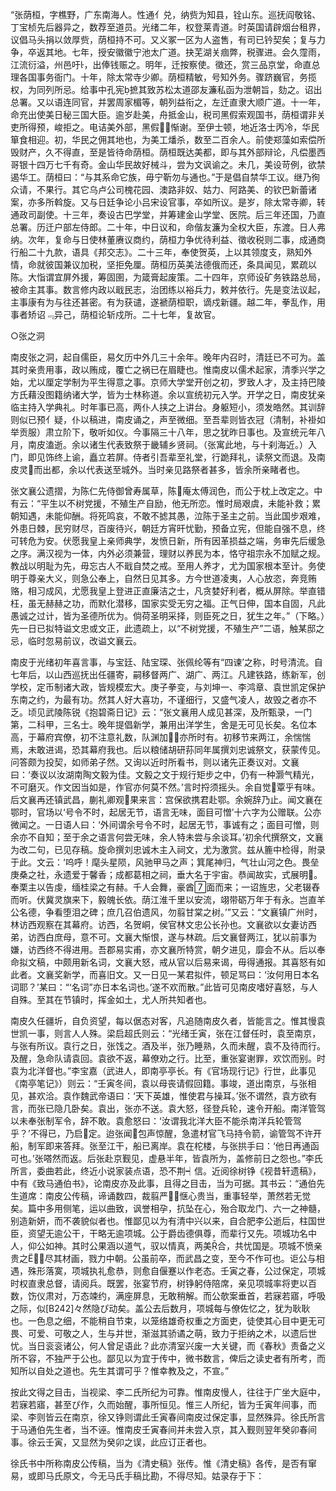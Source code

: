 <!-- { "loadSidebar": true } -->
“张荫桓，字樵野，广东南海人。性通亻兑，纳赀为知县，铨山东。巡抚阎敬铭、丁宝桢先后器异之，数荐至道员。光绪二年，权登莱青道。时英国请辟烟台租界，议倡马头捐以敛厚赀，荫桓持不可。又义冢一区为人盗售，有司已钤契矣；复与力争，卒返其地。七年，授安徽徽宁池太广道。抉芜湖关痼弊，税骤进。会久霪雨，江流衍溢，州邑吁，出俸钱赈之。明年，迁按察使。徵还，赏三品京堂，命直总理各国事务衙门。十年，除太常寺少卿。荫桓精敏，号知外务。骤跻巍官，务揽权，为同列所忌。给事中孔宪摭其致苏松太道邵友濂私函为泄朝旨，劾之。诏出总署。又以语连同官，并罢周家楣等，朝列益衔之，左迁直隶大顺广道。十一年，命充出使美日秘三国大臣。逾岁赴美，舟抵金山，税司黑假索观国书，荫桓谓非关吏所得预，峻拒之。电诘美外部，黑假惭谢。至伊士顿，地近洛士丙冷，华民箪食相迎。初，华民之佣其地也，为美工燔杀，数至二百余人。前使郑藻如索偿所毁财产，久不得直，至是皆待命荫桓。荫桓既达美都，即与其外部辩论，凡偿墨西哥银十四万七千有奇。金山华民故好械斗，尝为文讽谕之。未几，美设苛例，欲禁遏华工。荫桓曰：“与其系命它族，毋宁靳勿与通也。”于是倡自禁华工议。继乃徇众请，不果行。其它乌卢公司槐花园、澳路非奴、姑力、阿路美、的钦巴新蕾诸案，亦多所斡旋。又与日廷争论小吕宋设官事，卒如所议。是岁，除太常寺卿，转通政司副使。十三年，奏设古巴学堂，并筹建金山学堂、医院。后三年还国，乃直总署。历迁户部左侍郎。二十年，中日议和，命偕友濂为全权大臣，东渡。日人弗纳。次年，复命与日使林董赓议商约，荫桓力争优待利益、徵收税则二事，成通商行船二十九款，语具《邦交志》。二十三年，奉使贺英，上以其领度支，熟知外情，命就彼国兼议加税，坚拒免厘。荫桓历英美法德俄而还，条具闻见，累疏以陈。大恉谓宜屏外援，筹固圉，为箴膏起废策。二十四年，京师设矿务铁路总局，被命主其事。数言修内政以戢民志，治团练以裕兵力，敕并依行。先是变法议起，主事康有为与往还甚密。有为获谴，遂褫荫桓职，谪戍新疆。越二年，拳乱作，用事者矫诏﹃异己，荫桓论斩戍所。二十七年，复故官。



○张之洞

南皮张之洞，起自儒臣，易攵历中外几三十余年。晚年内召时，清廷已不可为。盖其时亲贵用事，政以贿成，覆亡之祸已在眉睫也。惟南皮以儒术起家，清季兴学之始，尤以厘定学制为平生得意之事。京师大学堂开创之初，罗致人才，及主持巴陵方氏藉没图籍纳诸大学，皆为士林称道。余以宣统初元入学。开学之日，南皮犹亲临主持入学典礼。时年事已高，两仆人挟之上讲台。身躯短小，须发皓然。其训辞则似已预亻疑，仆以稿进，南皮诵之，声至微细。至吾辈则皆衣冠（清制，补褂如举贡服）肃立阶下，敬听如仪。今事隔三十八年，思之犹昨日事也。及宣统元年八月，南皮溘逝。余以诸生代表致祭于畿辅乡贤祠。（张寓此地，与十刹海近。）入门，即见饰终上谕，矗立若屏。侍者引吾辈至礼堂，行跪拜礼，读祭文而退。及南皮灵而出都，余以代表送至城外。当时亲见路祭者甚多，皆余所亲睹者也。

张文襄公遗摺，为陈仁先侍御曾寿属草，陈庵太傅润色，而公于枕上改定之。中有云：“平生以不树党援，不殖生产自励，他无所恋。惟时局艰虞，未能补救；累朝知遇，未能仰酬。将死鸣哀，不敢不摅其愚，泣陈于圣主之前。当此国步艰难，外患日棘，民穷财尽，百废待兴，朝廷方宵旰忧勤，预备立宪，但能自强不息，终可转危为安。伏愿我皇上亲师典学，发愤日新，所有因革损益之端，务审先后缓急之序。满汉视为一体，内外必须兼营，理财以养民为本，恪守祖宗永不加赋之规。教战以明耻为先，毋忘古人不戢自焚之戒。至用人养才，尤为国家根本至计。务使明于尊亲大义，则急公奉上，自然日见其多。方今世道凌夷，人心放恣，奔竞贿赂，相习成风，尤愿我皇上登进正直廉洁之士，凡贪婪好利者，概从屏除。举直错枉，虽无赫赫之功，而默化潜移，国家实受无穷之福。正气日伸，国本自固，凡此愚诚之过计，皆为圣德所优为。倘荷圣明采择，则臣死之日，犹生之年。”（下略。）先一日已拟特谥文忠或文正，此遗疏上，以“不树党援，不殖生产”二语，触某邸之忌，临时忽易前议，改谥文襄云。

南皮于光绪初年喜言事，与宝廷、陆宝琛、张佩纶等有“四谏’之称，时号清流。自七年后，以山西巡抚出任疆寄，嗣移督两广、湖广、两江。凡建铁路，练新军，创学校，定币制诸大政，皆规模宏大。庚子拳变，与刘坤一、李鸿章、袁世凯定保护东南之约，为最有功。然其人好大喜功，不谨细行，又盛气凌人，故毁之者亦不乏。顷见武陵陈锐《抱碧斋日记》云：“张文襄用人成见甚深，及所甄录，一门第，二科甲，三名士。晚年提倡新学，兼用出洋学生，舍是无可见长矣。名位本高，于幕府宾僚，初不注意礼数，队渊加，亦所时有。初移节来两江，余惴惴焉，未敢进谒，恐其幕府我也。后以粮储胡研荪同年属撰刘忠诚祭文，获蒙传见。问答颇为投契，如师弟子然。又询以近时所看书，则以诸先正奏议对。文襄曰：‘奏议以汝湖南陶文毅为佳。文毅之文于规行矩步之中，仍有一种灏气精光，不可磨灭。作文因当如是，作官亦何莫不然。’言时捋须摇头。余自觉覃乎有味。后文襄再还镇武昌，蒯礼卿观果来言：宫保欲携君赴鄂。余婉辞乃止。闻文襄在鄂时，官场以‘号令不时，起居无节，语言无味，面目可憎’十六字为公赠联。公亦微闻之。一日语人曰：‘外间谓余号令不时，起居无节，事诚有之；面目可憎，则余亦不自知；至于余之语言何尝无味，余人特未尝与余谈耳。’初余代撰祭文，文襄为改二句，已见存稿。旋命撰刘忠诚木主入祠文，尤为激赏。兹从簏中检得，附录于此。文云：‘呜呼！麾头星陨，风驰甲马之声；箕尾神归，气壮山河之色。畏垒庚桑之社，永遗爱于馨香；成都葛相之祠，垂大名于宇宙。恭闻故实，式展明。奉栗主以告虔，缅桂梁之有赫。千人会舞，豪酋面而来；一诏旌忠，父老辍舂而听。伏冀灵旗来下，毅魄长依。荫江淮千里以安流，翊带砺万年于有永。岂直羊公名德，争看堕泪之碑；庶几召伯遗风，勿翦甘棠之树。’”又云：“文襄镇广州时，林访西观察在其幕府。访西，名贺峒，侯官林文忠公长孙也。文襄欲以女妻访西弟，访西白庶母，意不可。文襄大惭恨，遂与林疏。后文襄督两江，犹以前事为嫌，访西终不得进用。吾郡易实甫，亦文襄所特赏，朝夕进见，靡会不从。后以奉命拟文稿，中颇用新名词，文襄大怒，戒从官以后易来谒，毋得通报。其喜怒有如此者。文襄奖新学，而喜旧文。又一日见一某君拟件，顿足骂曰：‘汝何用日本名词耶？’某曰：“‘名词”亦日本名词也。’遂不欢而散。”此皆可见南皮嗜好喜怒，与人自殊。至其在节镇时，挥金如土，尤人所共知者也。

南皮久任疆圻，自负资望，每以倨态对客，凡追随南皮久者，皆能言之。惟其慢袁世凯一事，则言人人殊。梁启超氏则云：“光绪壬寅，张在江督任时，袁至南京，与张有所议。袁行之日，张饯之。酒及半，张乃睡熟，久而未醒，袁不及待而行。及醒，急命队请袁回。袁欲不返，幕僚劝之行。比至，重张宴谢罪，欢饮而别。时袁为北洋督也。”李宝嘉（武进人，即南亭亭长。有《官场现行记》行世，此事见《南亭笔记》）则云：“壬寅冬间，袁以母丧请假回籍。事竣，道出南京，与张相见，甚欢洽。袁作魏武帝语曰：‘天下英雄，惟使君与操耳。’张不谓然，袁方欲有言，而张已隐几卧矣。袁出，张亦不送。袁大怒，径登兵轮，速令开船。南洋管驾以未奉张制军令，辞不敢。袁愈怒曰：‘汝谓我北洋大臣不能杀南洋兵轮管驾乎？’不得已，乃启定。迨张闻包声惊醒，急遣材官飞马持令箭，谕管驾不许开船，制军即来答拜。张至江干，船已离岸。袁在柁楼，与张拱手曰：‘他日再通函可也。’张嗒然而返。后张赴京觐见，虚悬半年，皆袁所为，盖修前日之怨也。”李氏所言，委曲若此，终近小说家装点语，恐不荆┥信。近阅徐树铮《视昔轩遗稿》，中有《致马通伯书》，论南皮亦及此事，且得之目击，当为可据。其书云：“通伯先生道席：南皮公传稿，谛诵数四，裁翦严，惬心贵当，重事轻举，萧然若无觉矣。篇中多用侧笔，运以曲致，讽誉相孕，抗坠在心，殆合取龙门、六一之神髓，别造新妍，而不袭貌似者也。惟鄙见以为有清中兴以来，自合肥李公逝后，柱国世臣，资望无逾公干，干略无逾项城。公于爵齿德俱尊，而辈行又先。项城功名中人，仰公如神。其时公果涵以道气，驭以情真，两美合，共忧国是。项城不愤亲贵之，尽其材画，戮力中朝。公虽前卒，而武昌之变，至今不作可也。讵公与相遇，殊形落寞，项城执礼愈恭，则愈自偃蹇以作老态。壬寅之春，公过保定，项城时权直隶总督，请阅兵。既罢，张宴节府，树铮躬侍陪席，亲见项城率将吏以百数，饬仪肃对，万态竦约，满座屏息，无敢稍解。而公欹案垂首，若寐若寤，呼吸之际，似[B242]々然隐ぴ动矣。盖公去后数月，项城每与僚佐忆之，犹为耿耿也。一色息之细，不能稍自节束，以笼络雄奇权重之方面吏，徒使其心目中更无可畏、可爱、可敬之人，生与并世，渐滋其骄谲之萌，致力于拒纳之术，以遗后世忧。当日衮衮诸公，何人曾足语此？此亦清室兴废一大关键，而《春秋》责备之义所不容，不独严于公也。鄙见以为宜于传中，微书数言，俾后之读史者有所考，而知所以自处之道也。先生其谓可乎？惟幸教及之，不宣。”

按此文得之目击，当视梁、李二氏所纪为可靠。惟南皮慢人，往往于广坐大庭中，若寐若寤，甚至ぴ作，久而始醒，事所恒见。惟三人所纪，皆为壬寅年间事，而梁、李则皆云在南京，徐又铮则谓此壬寅春间南皮过保定事，显然殊异。徐氏所言于马通伯先生者，当不诬。惟南皮壬寅春间并未尝入京，其入觐则翌年癸卯春间事。徐云壬寅，又显然为癸卯之误，此应订正者也。

徐氏书中所称南皮公传稿，当为《清史稿》张传。惟《清史稿》各传，是否有窜易，或即马氏原文，今无马氏手稿比勘，不得尽知。姑录存于下：

